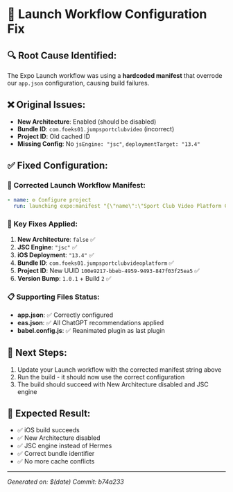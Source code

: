 # 🚀 Launch Workflow Configuration Fix

## 🔍 **Root Cause Identified:**
The Expo Launch workflow was using a **hardcoded manifest** that overrode our `app.json` configuration, causing build failures.

## ❌ **Original Issues:**
- **New Architecture**: Enabled (should be disabled)
- **Bundle ID**: `com.foeks01.jumpsportclubvideo` (incorrect)
- **Project ID**: Old cached ID
- **Missing Config**: No `jsEngine: "jsc"`, `deploymentTarget: "13.4"`

## ✅ **Fixed Configuration:**

### **📱 Corrected Launch Workflow Manifest:**
```yaml
- name: ⚙️ Configure project
  run: launching expo:manifest "{\"name\":\"Sport Club Video Platform Clone v3\",\"slug\":\"sport-club-video-platform-1qmc3tpg-388jzzp9\",\"owner\":\"foeks01\",\"version\":\"1.0.1\",\"orientation\":\"portrait\",\"userInterfaceStyle\":\"automatic\",\"newArchEnabled\":false,\"jsEngine\":\"jsc\",\"ios\":{\"bundleIdentifier\":\"com.foeks01.jumpsportclubvideoplatform\",\"buildNumber\":\"2\",\"deploymentTarget\":\"13.4\",\"newArchEnabled\":false,\"supportsTablet\":true,\"infoPlist\":{\"ITSAppUsesNonExemptEncryption\":false},\"entitlements\":{}},\"android\":{\"package\":\"com.foeks01.jumpsportclubvideoplatform\",\"compileSdkVersion\":34,\"targetSdkVersion\":34,\"minSdkVersion\":21,\"newArchEnabled\":false},\"plugins\":[\"expo-router\"],\"experiments\":{\"typedRoutes\":true},\"extra\":{\"eas\":{\"projectId\":\"100e9217-bbeb-4959-9493-847f03f25ea5\"}}}"
```

### **🔧 Key Fixes Applied:**
1. **New Architecture**: `false` ✅
2. **JSC Engine**: `"jsc"` ✅  
3. **iOS Deployment**: `"13.4"` ✅
4. **Bundle ID**: `com.foeks01.jumpsportclubvideoplatform` ✅
5. **Project ID**: New UUID `100e9217-bbeb-4959-9493-847f03f25ea5` ✅
6. **Version Bump**: `1.0.1` + Build `2` ✅

### **📋 Supporting Files Status:**
- **app.json**: ✅ Correctly configured
- **eas.json**: ✅ All ChatGPT recommendations applied
- **babel.config.js**: ✅ Reanimated plugin as last plugin

## 🎯 **Next Steps:**
1. Update your Launch workflow with the corrected manifest string above
2. Run the build - it should now use the correct configuration
3. The build should succeed with New Architecture disabled and JSC engine

## 📱 **Expected Result:**
- ✅ iOS build succeeds
- ✅ New Architecture disabled
- ✅ JSC engine instead of Hermes
- ✅ Correct bundle identifier
- ✅ No more cache conflicts

---
*Generated on: $(date)*
*Commit: b74a233*
